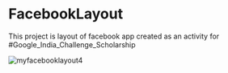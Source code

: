 # FacebookLayout
This project is layout of facebook app created as an activity for #Google_India_Challenge_Scholarship

![myfacebooklayout4](https://user-images.githubusercontent.com/34384226/37518131-e6f79d28-2939-11e8-9ae1-26f2cf48eb76.png)

